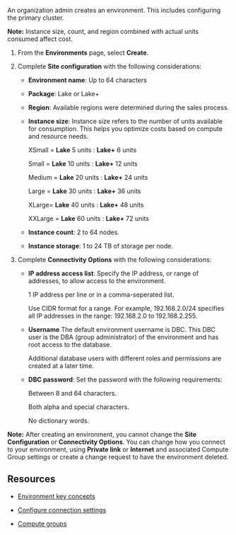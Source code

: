 
An organization admin creates an environment. This includes configuring the primary cluster.

**Note:** Instance size, count, and region combined with actual units consumed affect cost.

1.  From the **Environments** page, select **Create**.

1.  Complete **Site configuration** with the following considerations:

    -   **Environment name**: Up to 64 characters

    -   **Package**: Lake or Lake+

    -   **Region**: Available regions were determined during the sales process.

    -   **Instance size**: Instance size refers to the number of units available for consumption. This helps you optimize costs based on compute and resource needs.

        XSmall = **Lake** 5 units : **Lake+** 6 units

        Small = **Lake** 10 units : **Lake+** 12 units

        Medium = **Lake** 20 units : **Lake+** 24 units

        Large = **Lake** 30 units : **Lake+** 36 units

        XLarge= **Lake** 40 units : **Lake+** 48 units

        XXLarge = **Lake** 60 units : **Lake+** 72 units

    -   **Instance count**: 2 to 64 nodes.

    -   **Instance storage**: 1 to 24 TB of storage per node.

1.  Complete **Connectivity Options** with the following considerations:

    -   **IP address access list**: Specify the IP address, or range of addresses, to allow access to the environment.

        1 IP address per line or in a comma-seperated list.

        Use CIDR format for a range. For example, 192.168.2.0/24 specifies all IP addresses in the range: 192.168.2.0 to 192.168.2.255.

    -   **Username** The default environment username is DBC. This DBC user is the DBA (group administrator) of the environment and has root access to the database.

        Additional database users with different roles and permissions are created at a later time.

    -   **DBC password**: Set the password with the following requirements:

        Between 8 and 64 characters.

        Both alpha and special characters.

        No dictionary words.


**Note:** After creating an environment, you cannot change the **Site Configuration** or **Connectivity Options**. You can change how you connect to your environment, using **Private link** or **Internet** and associated Compute Group settings or create a change request to have the environment deleted.

## Resources


-   [Environment key concepts](nmr1658424425362.md)

-   [Configure connection settings](laq1640280582810.md)

-   [Compute groups](mqu1640280532737.md)


